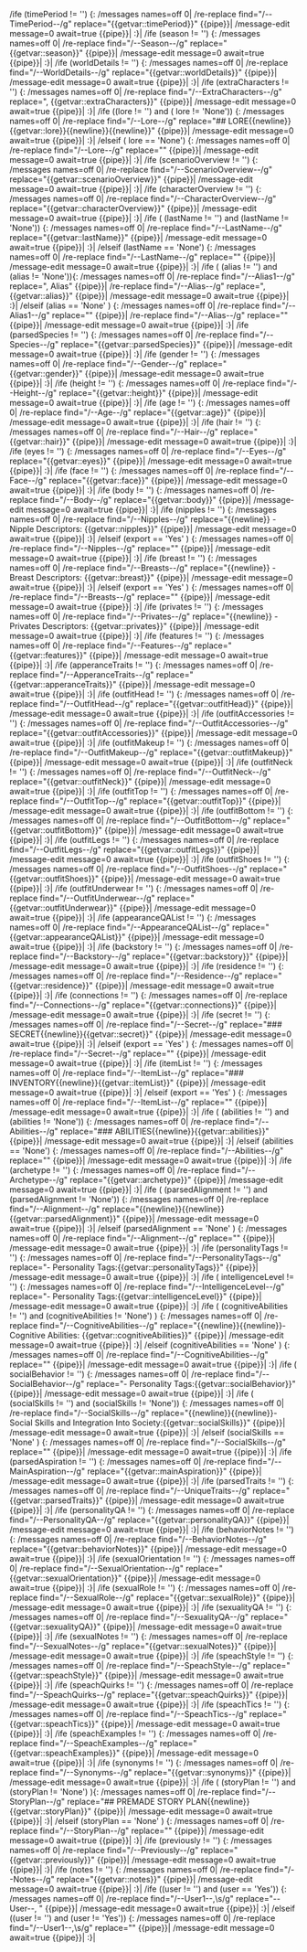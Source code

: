 /ife (timePeriod != '') {:
	/messages names=off 0|
	/re-replace find="/--TimePeriod--/g" replace="{{getvar::timePeriod}}" {{pipe}}|
	/message-edit message=0 await=true {{pipe}}|
:}|
/ife (season != '') {:
	/messages names=off 0|
	/re-replace find="/--Season--/g" replace="{{getvar::season}}" {{pipe}}|
	/message-edit message=0 await=true {{pipe}}|
:}|
/ife (worldDetails != '') {:
	/messages names=off 0|
	/re-replace find="/--WorldDetails--/g" replace="{{getvar::worldDetails}}" {{pipe}}|
	/message-edit message=0 await=true {{pipe}}|
:}|
/ife (extraCharacters != '') {:
	/messages names=off 0|
	/re-replace find="/--ExtraCharacters--/g" replace=", {{getvar::extraCharacters}}" {{pipe}}|
	/message-edit message=0 await=true {{pipe}}|
:}|
/ife ((lore != '') and ( lore != 'None')) {:
	/messages names=off 0|
	/re-replace find="/--Lore--/g" replace="## LORE{{newline}}{{getvar::lore}}{{newline}}{{newline}}" {{pipe}}|
	/message-edit message=0 await=true {{pipe}}|
:}|
/elseif ( lore == 'None') {:
	/messages names=off 0|
	/re-replace find="/--Lore--/g" replace="" {{pipe}}|
	/message-edit message=0 await=true {{pipe}}|
:}|
/ife (scenarioOverview != '') {:
	/messages names=off 0|
	/re-replace find="/--ScenarioOverview--/g" replace="{{getvar::scenarioOverview}}" {{pipe}}|
	/message-edit message=0 await=true {{pipe}}|
:}|
/ife (characterOverview != '') {:
	/messages names=off 0|
	/re-replace find="/--CharacterOverview--/g" replace="{{getvar::characterOverview}}" {{pipe}}|
	/message-edit message=0 await=true {{pipe}}|
:}|
/ife ( (lastName != '') and (lastName != 'None')) {:
	/messages names=off 0|
	/re-replace find="/--LastName--/g" replace="{{getvar::lastName}}" {{pipe}}|
	/message-edit message=0 await=true {{pipe}}|
:}|
/elseif (lastName == 'None') {:
	/messages names=off 0|
	/re-replace find="/--LastName--/g" replace="" {{pipe}}|
	/message-edit message=0 await=true {{pipe}}|
:}|
/ife ( (alias != '') and (alias != 'None')){:
	/messages names=off 0|
	/re-replace find="/--Alias1--/g" replace=", Alias" {{pipe}}|
	/re-replace find="/--Alias--/g" replace=", {{getvar::alias}}" {{pipe}}|
	/message-edit message=0 await=true {{pipe}}|
:}|
/elseif (alias == 'None' ) {:
	/messages names=off 0|
	/re-replace find="/--Alias1--/g" replace="" {{pipe}}|
	/re-replace find="/--Alias--/g" replace="" {{pipe}}|
	/message-edit message=0 await=true {{pipe}}|
:}|
/ife (parsedSpecies != '') {:
	/messages names=off 0|
	/re-replace find="/--Species--/g" replace="{{getvar::parsedSpecies}}" {{pipe}}|
	/message-edit message=0 await=true {{pipe}}|
:}|
/ife (gender != '') {:
	/messages names=off 0|
	/re-replace find="/--Gender--/g" replace="{{getvar::gender}}" {{pipe}}|
	/message-edit message=0 await=true {{pipe}}|
:}|
/ife (height != '') {:
	/messages names=off 0|
	/re-replace find="/--Height--/g" replace="{{getvar::height}}" {{pipe}}|
	/message-edit message=0 await=true {{pipe}}|
:}|
/ife (age != '') {:
	/messages names=off 0|
	/re-replace find="/--Age--/g" replace="{{getvar::age}}" {{pipe}}|
	/message-edit message=0 await=true {{pipe}}|
:}|
/ife (hair != '') {:
	/messages names=off 0|
	/re-replace find="/--Hair--/g" replace="{{getvar::hair}}" {{pipe}}|
	/message-edit message=0 await=true {{pipe}}|
:}|
/ife (eyes != '') {:
	/messages names=off 0|
	/re-replace find="/--Eyes--/g" replace="{{getvar::eyes}}" {{pipe}}|
	/message-edit message=0 await=true {{pipe}}|
:}|
/ife (face != '') {:
	/messages names=off 0|
	/re-replace find="/--Face--/g" replace="{{getvar::face}}" {{pipe}}|
	/message-edit message=0 await=true {{pipe}}|
:}|
/ife (body != '') {:
	/messages names=off 0|
	/re-replace find="/--Body--/g" replace="{{getvar::body}}" {{pipe}}|
	/message-edit message=0 await=true {{pipe}}|
:}|
/ife (nipples != '') {:
	/messages names=off 0|
	/re-replace find="/--Nipples--/g" replace="{{newline}} - Nipple Descriptors: {{getvar::nipples}}" {{pipe}}|
	/message-edit message=0 await=true {{pipe}}|
:}|
/elseif (export == 'Yes' ) {:
	/messages names=off 0|
	/re-replace find="/--Nipples--/g" replace="" {{pipe}}|
	/message-edit message=0 await=true {{pipe}}|
:}|
/ife (breast != '') {:
	/messages names=off 0|
	/re-replace find="/--Breasts--/g" replace="{{newline}} - Breast Descriptors: {{getvar::breast}}" {{pipe}}|
	/message-edit message=0 await=true {{pipe}}|
:}|
/elseif (export == 'Yes' ) {:
	/messages names=off 0|
	/re-replace find="/--Breasts--/g" replace="" {{pipe}}|
	/message-edit message=0 await=true {{pipe}}|
:}|
/ife (privates != '') {:
	/messages names=off 0|
	/re-replace find="/--Privates--/g" replace="{{newline}} - Privates Descriptors: {{getvar::privates}}" {{pipe}}|
	/message-edit message=0 await=true {{pipe}}|
:}|
/ife (features != '') {:
	/messages names=off 0|
	/re-replace find="/--Features--/g" replace="{{getvar::features}}" {{pipe}}|
	/message-edit message=0 await=true {{pipe}}|
:}|
/ife (apperanceTraits != '') {:
	/messages names=off 0|
	/re-replace find="/--ApperanceTraits--/g" replace="{{getvar::apperanceTraits}}" {{pipe}}|
	/message-edit message=0 await=true {{pipe}}|
:}|
/ife (outfitHead != '') {:
	/messages names=off 0|
	/re-replace find="/--OutfitHead--/g" replace="{{getvar::outfitHead}}" {{pipe}}|
	/message-edit message=0 await=true {{pipe}}|
:}|
/ife (outfitAccessories != '') {:
	/messages names=off 0|
	/re-replace find="/--OutfitAccessories--/g" replace="{{getvar::outfitAccessories}}" {{pipe}}|
	/message-edit message=0 await=true {{pipe}}|
:}|
/ife (outfitMakeup != '') {:
	/messages names=off 0|
	/re-replace find="/--OutfitMakeup--/g" replace="{{getvar::outfitMakeup}}" {{pipe}}|
	/message-edit message=0 await=true {{pipe}}|
:}|
/ife (outfitNeck != '') {:
	/messages names=off 0|
	/re-replace find="/--OutfitNeck--/g" replace="{{getvar::outfitNeck}}" {{pipe}}|
	/message-edit message=0 await=true {{pipe}}|
:}|
/ife (outfitTop != '') {:
	/messages names=off 0|
	/re-replace find="/--OutfitTop--/g" replace="{{getvar::outfitTop}}" {{pipe}}|
	/message-edit message=0 await=true {{pipe}}|
:}|
/ife (outfitBottom != '') {:
	/messages names=off 0|
	/re-replace find="/--OutfitBottom--/g" replace="{{getvar::outfitBottom}}" {{pipe}}|
	/message-edit message=0 await=true {{pipe}}|
:}|
/ife (outfitLegs != '') {:
	/messages names=off 0|
	/re-replace find="/--OutfitLegs--/g" replace="{{getvar::outfitLegs}}" {{pipe}}|
	/message-edit message=0 await=true {{pipe}}|
:}|
/ife (outfitShoes != '') {:
	/messages names=off 0|
	/re-replace find="/--OutfitShoes--/g" replace="{{getvar::outfitShoes}}" {{pipe}}|
	/message-edit message=0 await=true {{pipe}}|
:}|
/ife (outfitUnderwear != '') {:
	/messages names=off 0|
	/re-replace find="/--OutfitUnderwear--/g" replace="{{getvar::outfitUnderwear}}" {{pipe}}|
	/message-edit message=0 await=true {{pipe}}|
:}|
/ife (appearanceQAList != '') {:
	/messages names=off 0|
	/re-replace find="/--AppearanceQAList--/g" replace="{{getvar::appearanceQAList}}" {{pipe}}|
	/message-edit message=0 await=true {{pipe}}|
:}|
/ife (backstory != '') {:
	/messages names=off 0|
	/re-replace find="/--Backstory--/g" replace="{{getvar::backstory}}" {{pipe}}|
	/message-edit message=0 await=true {{pipe}}|
:}|
/ife (residence != '') {:
	/messages names=off 0|
	/re-replace find="/--Residence--/g" replace="{{getvar::residence}}" {{pipe}}|
	/message-edit message=0 await=true {{pipe}}|
:}|
/ife (connections != '') {:
	/messages names=off 0|
	/re-replace find="/--Connections--/g" replace="{{getvar::connections}}" {{pipe}}|
	/message-edit message=0 await=true {{pipe}}|
:}|
/ife (secret != '') {:
	/messages names=off 0|
	/re-replace find="/--Secret--/g" replace="### SECRET{{newline}}{{getvar::secret}}" {{pipe}}|
	/message-edit message=0 await=true {{pipe}}|
:}|
/elseif (export == 'Yes' ) {:
	/messages names=off 0|
	/re-replace find="/--Secret--/g" replace="" {{pipe}}|
	/message-edit message=0 await=true {{pipe}}|
:}|
/ife (itemList != '') {:
	/messages names=off 0|
	/re-replace find="/--ItemList--/g" replace="### INVENTORY{{newline}}{{getvar::itemList}}" {{pipe}}|
	/message-edit message=0 await=true {{pipe}}|
:}|
/elseif (export == 'Yes' ) {:
	/messages names=off 0|
	/re-replace find="/--ItemList--/g" replace="" {{pipe}}|
	/message-edit message=0 await=true {{pipe}}|
:}|
/ife ( (abilities != '') and (abilities != 'None')) {:
	/messages names=off 0|
	/re-replace find="/--Abilities--/g" replace="### ABILITIES{{newline}}{{getvar::abilities}}" {{pipe}}|
	/message-edit message=0 await=true {{pipe}}|
:}|
/elseif (abilities == 'None') {:
	/messages names=off 0|
	/re-replace find="/--Abilities--/g" replace="" {{pipe}}|
	/message-edit message=0 await=true {{pipe}}|
:}|
/ife (archetype != '') {:
	/messages names=off 0|
	/re-replace find="/--Archetype--/g" replace="{{getvar::archetype}}" {{pipe}}|
	/message-edit message=0 await=true {{pipe}}|
:}|
/ife ( (parsedAlignment != '') and  (parsedAlignment != 'None')) {:
	/messages names=off 0|
	/re-replace find="/--Alignment--/g" replace="{{newline}}{{newline}}{{getvar::parsedAlignment}}" {{pipe}}|
	/message-edit message=0 await=true {{pipe}}|
:}|
/elseif (parsedAlignment == 'None' ) {:
	/messages names=off 0|
	/re-replace find="/--Alignment--/g" replace="" {{pipe}}|
	/message-edit message=0 await=true {{pipe}}|
:}|
/ife (personalityTags != '') {:
	/messages names=off 0|
	/re-replace find="/--PersonalityTags--/g" replace="- Personality Tags:{{getvar::personalityTags}}" {{pipe}}|
	/message-edit message=0 await=true {{pipe}}|
:}|
/ife ( intelligenceLevel != '') {:
	/messages names=off 0|
	/re-replace find="/--IntelligenceLevel--/g" replace="- Personality Tags:{{getvar::intelligenceLevel}}" {{pipe}}|
	/message-edit message=0 await=true {{pipe}}|
:}|
/ife ( (cognitiveAbilities != '') and (cognitiveAbilities != 'None') ) {:
	/messages names=off 0|
	/re-replace find="/--CognitiveAbilities--/g" replace="{{newline}}{{newline}}- Cognitive Abilities: {{getvar::cognitiveAbilities}}" {{pipe}}|
	/message-edit message=0 await=true {{pipe}}|
:}|
/elseif (cognitiveAbilities == 'None' ) {:
	/messages names=off 0|
	/re-replace find="/--CognitiveAbilities--/g" replace="" {{pipe}}|
	/message-edit message=0 await=true {{pipe}}|
:}|
/ife ( socialBehavior != '') {:
	/messages names=off 0|
	/re-replace find="/--SocialBehavior--/g" replace="- Personality Tags:{{getvar::socialBehavior}}" {{pipe}}|
	/message-edit message=0 await=true {{pipe}}|
:}|
/ife ( (socialSkills != '') and (socialSkills != 'None')) {:
	/messages names=off 0|
	/re-replace find="/--SocialSkills--/g" replace="{{newline}}{{newline}}- Social Skills and Integration Into Society:{{getvar::socialSkills}}" {{pipe}}|
	/message-edit message=0 await=true {{pipe}}|
:}|
/elseif (socialSkills == 'None' ) {:
	/messages names=off 0|
	/re-replace find="/--SocialSkills--/g" replace="" {{pipe}}|
	/message-edit message=0 await=true {{pipe}}|
:}|
/ife (parsedAspiration != '') {:
	/messages names=off 0|
	/re-replace find="/--MainAspiration--/g" replace="{{getvar::mainAspiration}}" {{pipe}}|
	/message-edit message=0 await=true {{pipe}}|
:}|
/ife (parsedTraits != '') {:
	/messages names=off 0|
	/re-replace find="/--UniqueTraits--/g" replace="{{getvar::parsedTraits}}" {{pipe}}|
	/message-edit message=0 await=true {{pipe}}|
:}|
/ife (personalityQA != '') {:
	/messages names=off 0|
	/re-replace find="/--PersonalityQA--/g" replace="{{getvar::personalityQA}}" {{pipe}}|
	/message-edit message=0 await=true {{pipe}}|
:}|
/ife (behaviorNotes != '') {:
	/messages names=off 0|
	/re-replace find="/--BehaviorNotes--/g" replace="{{getvar::behaviorNotes}}" {{pipe}}|
	/message-edit message=0 await=true {{pipe}}|
:}|
/ife (sexualOrientation != '') {:
	/messages names=off 0|
	/re-replace find="/--SexualOrientation--/g" replace="{{getvar::sexualOrientation}}" {{pipe}}|
	/message-edit message=0 await=true {{pipe}}|
:}|
/ife (sexualRole != '') {:
	/messages names=off 0|
	/re-replace find="/--SexualRole--/g" replace="{{getvar::sexualRole}}" {{pipe}}|
	/message-edit message=0 await=true {{pipe}}|
:}|
/ife (sexualityQA != '') {:
	/messages names=off 0|
	/re-replace find="/--SexualityQA--/g" replace="{{getvar::sexualityQA}}" {{pipe}}|
	/message-edit message=0 await=true {{pipe}}|
:}|
/ife (sexualNotes != '') {:
	/messages names=off 0|
	/re-replace find="/--SexualNotes--/g" replace="{{getvar::sexualNotes}}" {{pipe}}|
	/message-edit message=0 await=true {{pipe}}|
:}|
/ife (speachStyle != '') {:
	/messages names=off 0|
	/re-replace find="/--SpeachStyle--/g" replace="{{getvar::speachStyle}}" {{pipe}}|
	/message-edit message=0 await=true {{pipe}}|
:}|
/ife (speachQuirks != '') {:
	/messages names=off 0|
	/re-replace find="/--SpeachQuirks--/g" replace="{{getvar::speachQuirks}}" {{pipe}}|
	/message-edit message=0 await=true {{pipe}}|
:}|
/ife (speachTics != '') {:
	/messages names=off 0|
	/re-replace find="/--SpeachTics--/g" replace="{{getvar::speachTics}}" {{pipe}}|
	/message-edit message=0 await=true {{pipe}}|
:}|
/ife (speachExamples != '') {:
	/messages names=off 0|
	/re-replace find="/--SpeachExamples--/g" replace="{{getvar::speachExamples}}" {{pipe}}|
	/message-edit message=0 await=true {{pipe}}|
:}|
/ife (synonyms != '') {:
	/messages names=off 0|
	/re-replace find="/--Synonyms--/g" replace="{{getvar::synonyms}}" {{pipe}}|
	/message-edit message=0 await=true {{pipe}}|
:}|
/ife ( (storyPlan != '') and (storyPlan != 'None') ){:
	/messages names=off 0|
	/re-replace find="/--StoryPlan--/g" replace="## PREMADE STORY PLAN{{newline}}{{getvar::storyPlan}}" {{pipe}}|
	/message-edit message=0 await=true {{pipe}}|
:}|
/elseif (storyPlan == 'None' ) {:
	/messages names=off 0|
	/re-replace find="/--StoryPlan--/g" replace="" {{pipe}}|
	/message-edit message=0 await=true {{pipe}}|
:}|
/ife (previously != '') {:
	/messages names=off 0|
	/re-replace find="/--Previously--/g" replace="{{getvar::previously}}" {{pipe}}|
	/message-edit message=0 await=true {{pipe}}|
:}|
/ife (notes != '') {:
	/messages names=off 0|
	/re-replace find="/--Notes--/g" replace="{{getvar::notes}}" {{pipe}}|
	/message-edit message=0 await=true {{pipe}}|
:}|
/ife ((user != '') and (user == 'Yes')) {:
	/messages names=off 0|
	/re-replace find="/--User1--,\s/g" replace="--User--, " {{pipe}}|
	/message-edit message=0 await=true {{pipe}}|
:}|
/elseif ((user != '') and (user != 'Yes')) {:
	/messages names=off 0|
	/re-replace find="/--User1--,\s/g" replace="" {{pipe}}|
	/message-edit message=0 await=true {{pipe}}|
:}|